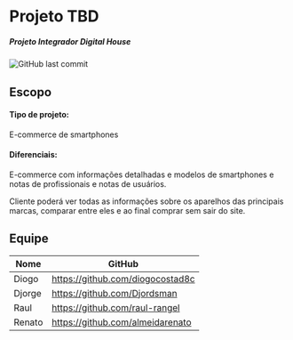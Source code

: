 # Projeto TBD

##### Projeto Integrador Digital House

![GitHub last commit](https://img.shields.io/github/last-commit/almeidarenato/projetointegrador-dh-tbd.svg?style=plastic)

## Escopo

#### Tipo de projeto:

E-commerce de smartphones

#### Diferenciais:

E-commerce com informações detalhadas e modelos de smartphones e notas de profissionais e notas de usuários.

Cliente poderá ver todas as informações sobre os aparelhos das principais marcas, comparar entre eles e ao final comprar sem sair do site.

## Equipe

| Nome   | GitHub                           |
| ------ | -------------------------------- |
| Diogo  | https://github.com/diogocostad8c |
| Djorge | https://github.com/Djordsman     |
| Raul   | https://github.com/raul-rangel   |
| Renato | https://github.com/almeidarenato |
